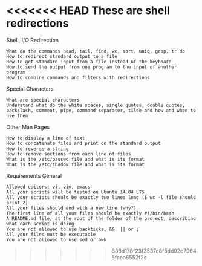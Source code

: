 <<<<<<< HEAD
**These are shell redirections**
=======
Shell, I/O Redirection

    What do the commands head, tail, find, wc, sort, uniq, grep, tr do
    How to redirect standard output to a file
    How to get standard input from a file instead of the keyboard
    How to send the output from one program to the input of another program
    How to combine commands and filters with redirections

Special Characters

    What are special characters
    Understand what do the white spaces, single quotes, double quotes, backslash, comment, pipe, command separator, tilde and how and when to use them

Other Man Pages

    How to display a line of text
    How to concatenate files and print on the standard output
    How to reverse a string
    How to remove sections from each line of files
    What is the /etc/passwd file and what is its format
    What is the /etc/shadow file and what is its format

Requirements
General

    Allowed editors: vi, vim, emacs
    All your scripts will be tested on Ubuntu 14.04 LTS
    All your scripts should be exactly two lines long ($ wc -l file should print 2)
    All your files should end with a new line (why?)
    The first line of all your files should be exactly #!/bin/bash
    A README.md file, at the root of the folder of the project, describing what each script is doing
    You are not allowed to use backticks, &&, || or ;
    All your files must be executable
    You are not allowed to use sed or awk
>>>>>>> 888d178f23f3537c8f5dd92e79645fcea6552f2c
